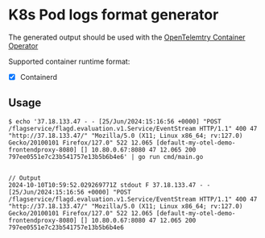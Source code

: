 # K8s Pod logs format generator

The generated output should be used with the [OpenTelemtry Container Operator](https://github.com/open-telemetry/opentelemetry-collector-contrib/tree/main/pkg/stanza/operator/parser/container)

Supported container runtime format:

- [x] Containerd

## Usage

```
$ echo '37.18.133.47 - - [25/Jun/2024:15:16:56 +0000] "POST /flagservice/flagd.evaluation.v1.Service/EventStream HTTP/1.1" 400 47 "http://37.18.133.47/" "Mozilla/5.0 (X11; Linux x86_64; rv:127.0) Gecko/20100101 Firefox/127.0" 522 12.065 [default-my-otel-demo-frontendproxy-8080] [] 10.80.0.67:8080 47 12.065 200 797ee0551e7c23b541757e13b5b6b4e6' | go run cmd/main.go


// Output
2024-10-10T10:59:52.029269771Z stdout F 37.18.133.47 - - [25/Jun/2024:15:16:56 +0000] "POST /flagservice/flagd.evaluation.v1.Service/EventStream HTTP/1.1" 400 47 "http://37.18.133.47/" "Mozilla/5.0 (X11; Linux x86_64; rv:127.0) Gecko/20100101 Firefox/127.0" 522 12.065 [default-my-otel-demo-frontendproxy-8080] [] 10.80.0.67:8080 47 12.065 200 797ee0551e7c23b541757e13b5b6b4e6
```
